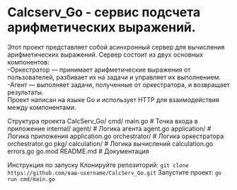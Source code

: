 # Calcserv_Go - сервис подсчета арифметических выражений.

Этот проект представляет собой асинхронный сервер для вычисления арифметических выражений. Сервер состоит из двух основных компонентов:  
  -Оркестратор — принимает арифметические выражения от пользователей, разбивает их на задачи и управляет их выполнением.  
  -Агент — выполняет задачи, полученные от оркестратора, и возвращает результаты.  
Проект написан на языке Go и использует HTTP для взаимодействия между компонентами.  

Структура проекта
CalcServ_Go/
  cmd/
    main.go                # Точка входа в приложение
internal/
  agent/                 # Логика агента
    agent.go
  application/           # Логика приложения
    application.go
  orchestrator/          # Логика оркестратора
    orchestrator.go
pkg/
  calculation/           # Логика вычислений
    calculation.go
    errors.go
go.mod
README.md                  # Документация

Инструкция по запуску
Клонируйте репозиторий:
`git clone https://github.com/ваш-username/CalcServ_Go.git`
Запустите проект:
`go run cmd/main.go`

